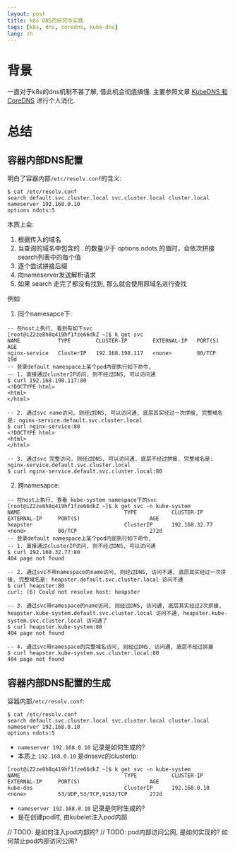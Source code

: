 ```yaml
---
layout: post
title: k8s DNS的研究与实践
tags: [k8s, dns, coredns, kube-dns]
lang: zh
---
```


# 背景
一直对于k8s的dns机制不甚了解, 借此机会彻底搞懂.
主要参照文章 [KubeDNS 和 CoreDNS](https://zhuanlan.zhihu.com/p/80141656) 进行个人消化.

# 总结
## 容器内部DNS配置
明白了容器内部`/etc/resolv.conf`的含义: 
```shell
$ cat /etc/resolv.conf
search default.svc.cluster.local svc.cluster.local cluster.local
nameserver 192.168.0.10
options ndots:5
```
本质上会: 
1. 根据传入的域名
2. 当查询的域名中包含的 . 的数量少于 options.ndots 的值时，会依次拼接search列表中的每个值
3. 逐个尝试拼接后缀
4. 向nameserver发送解析请求
5. 如果 search 走完了都没有找到, 那么就会使用原域名进行查找

例如
1. 同个namesapce下: 

```shell
-- 在host上执行, 看到有如下svc
[root@iZ2ze8h8q419hf1fze66dkZ ~]$ k get svc
NAME            TYPE        CLUSTER-IP        EXTERNAL-IP   PORT(S)             AGE
nginx-service   ClusterIP   192.168.198.117   <none>        80/TCP              19d
-- 登录default namespace上某个pod内部执行如下命令, 
-- 1. 直接通过clusterIP访问, 则不经过DNS, 可以访问通
$ curl 192.168.198.117:80
<!DOCTYPE html>
<html>
</html>

-- 2. 通过svc name访问, 则经过DNS, 可以访问通, 底层其实经过一次拼接, 完整域名是: nginx-service.default.svc.cluster.local
$ curl nginx-service:80
<!DOCTYPE html>
<html>
</html>

-- 3. 通过svc 完整访问, 则经过DNS, 可以访问通, 底层不经过拼接, 完整域名是: nginx-service.default.svc.cluster.local
$ curl nginx-service.default.svc.cluster.local:80
```

2. 跨namesapce:
```shell
-- 在host上执行, 查看 kube-system namespace下的svc
[root@iZ2ze8h8q419hf1fze66dkZ ~]$ k get svc -n kube-system
NAME                                 TYPE           CLUSTER-IP        EXTERNAL-IP     PORT(S)                      AGE
heapster                             ClusterIP      192.168.32.77     <none>          80/TCP                       272d
-- 登录default namespace上某个pod内部执行如下命令, 
-- 1. 直接通过clusterIP访问, 则不经过DNS, 可以访问通
$ curl 192.168.32.77:80
404 page not found

-- 2. 通过svc不带namespace的name访问, 则经过DNS, 访问不通, 底层其实经过一次拼接, 完整域名是: heapster.default.svc.cluster.local 访问不通
$ curl heapster:80
curl: (6) Could not resolve host: heapster

-- 3. 通过svc带namespace的name访问, 则经过DNS, 访问通, 底层其实经过2次拼接, heapster.kube-system.default.svc.cluster.local 访问不通, heapster.kube-system.svc.cluster.local 访问通了
$ curl heapster.kube-system:80
404 page not found

-- 4. 通过svc带namespace的完整域名访问, 则经过DNS, 访问通, 底层不经过拼接
$ curl heapster.kube-system.svc.cluster.local:80
404 page not found
```


## 容器内部DNS配置的生成
容器内部`/etc/resolv.conf`:

```shell
$ cat /etc/resolv.conf
search default.svc.cluster.local svc.cluster.local cluster.local
nameserver 192.168.0.10
options ndots:5
```
- `nameserver 192.168.0.10` 记录是如何生成的? 
- 本质上 `192.168.0.10` 是dnssvc的clusterIp:

```shell
[root@iZ2ze8h8q419hf1fze66dkZ ~]$ k get svc -n kube-system
NAME                                 TYPE           CLUSTER-IP        EXTERNAL-IP     PORT(S)                      AGE
kube-dns                             ClusterIP      192.168.0.10      <none>          53/UDP,53/TCP,9153/TCP       272d
```

- `nameserver 192.168.0.10` 记录是何时生成的?
- 是在创建pod时, 由kubelet注入pod内部

// TODO: 是如何注入pod内部的?
// TODO: pod内部访问公网, 是如何实现的? 如何禁止pod内部访问公网? 






